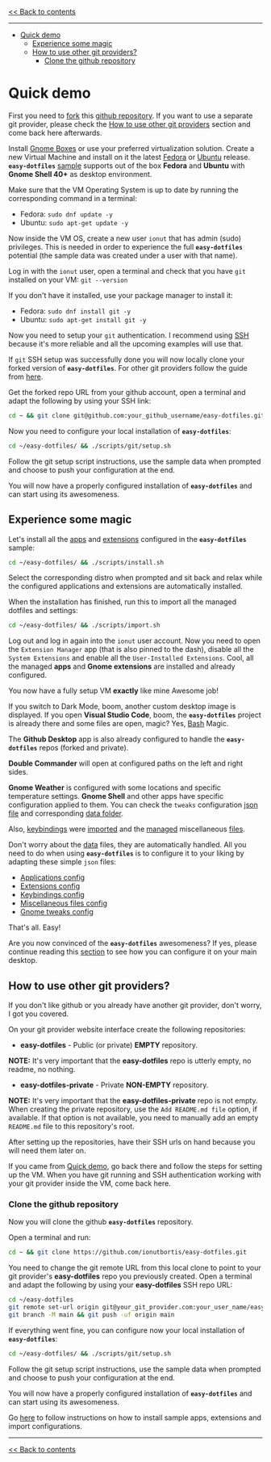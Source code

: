 <!-- start header -->

[<< Back to contents][contents doc url]

---

<!-- end header -->

<!-- start TOC -->

- [Quick demo](#quick-demo)
  - [Experience some magic](#experience-some-magic)
  - [How to use other git providers?](#how-to-use-other-git-providers)
    - [Clone the github repository](#clone-the-github-repository)

<!-- end TOC -->

# Quick demo

First you need to [fork](https://docs.github.com/en/get-started/quickstart/fork-a-repo) this [github repository](https://github.com/ionutbortis/easy-dotfiles). If you want to use a separate git provider, please check the [How to use other git providers](#how-to-use-other-git-providers) section and come back here afterwards.

Install [Gnome Boxes](https://flathub.org/apps/details/org.gnome.Boxes) or use your preferred virtualization solution. Create a new Virtual Machine and install on it the latest [Fedora](https://getfedora.org/en/workstation/download/) or [Ubuntu](https://ubuntu.com/download) release. **`easy-dotfiles`** [sample][sample folder] supports out of the box **Fedora** and **Ubuntu** with **Gnome Shell 40+** as desktop environment.

Make sure that the VM Operating System is up to date by running the corresponding command in a terminal:

- Fedora: `sudo dnf update -y`
- Ubuntu: `sudo apt-get update -y`

Now inside the VM OS, create a new user `ionut` that has admin (sudo) privileges. This is needed in order to experience the full **`easy-dotfiles`** potential (the sample data was created under a user with that name).

Log in with the `ionut` user, open a terminal and check that you have `git` installed on your VM: `git --version`

If you don't have it installed, use your package manager to install it:

- Fedora: `sudo dnf install git -y`
- Ubuntu: `sudo apt-get install git -y`

Now you need to setup your `git` authentication. I recommend using [SSH](https://docs.github.com/en/authentication/connecting-to-github-with-ssh) because it's more reliable and all the upcoming examples will use that.

If `git` SSH setup was successfully done you will now locally clone your forked version of **`easy-dotfiles`**. For other git providers follow the guide from [here](#clone-the-github-repository).

Get the forked repo URL from your github account, open a terminal and adapt the following by using your SSH link:

```sh
cd ~ && git clone git@github.com:your_github_username/easy-dotfiles.git
```

Now you need to configure your local installation of **`easy-dotfiles`**:

```sh
cd ~/easy-dotfiles/ && ./scripts/git/setup.sh
```

Follow the git setup script instructions, use the sample data when prompted and choose to push your configuration at the end.

You will now have a properly configured installation of **`easy-dotfiles`** and can start using its awesomeness.

## Experience some magic

Let's install all the [apps][apps config json] and [extensions][extensions config json] configured in the **`easy-dotfiles`** sample:

```sh
cd ~/easy-dotfiles/ && ./scripts/install.sh
```

Select the corresponding distro when prompted and sit back and relax  while the configured applications and extensions are automatically installed.

When the installation has finished, run this to import all the managed dotfiles and settings:

```sh
cd ~/easy-dotfiles/ && ./scripts/import.sh
```

Log out and log in again into the `ionut` user account. Now you need to open the `Extension Manager` app (that is also pinned to the dash), disable all the `System Extensions` and enable all the `User-Installed Extensions`. Cool, all the managed **apps** and **Gnome extensions** are installed and already configured.

You now have a fully setup VM **exactly** like mine  Awesome job!

If you switch to Dark Mode, boom, another custom desktop image is displayed. If you open **Visual Studio Code**, boom, the **`easy-dotfiles`** project is already there and some files are open, magic? Yes, [Bash](<https://en.wikipedia.org/wiki/Bash_(Unix_shell)>) Magic.

The **Github Desktop** app is also already configured to handle the **`easy-dotfiles`** repos (forked and private).

**Double Commander** will open at configured paths on the left and right sides.

**Gnome Weather** is configured with some locations and specific temperature settings. **Gnome Shell** and other apps have specific configuration applied to them. You can check the `tweaks` configuration [json file][tweaks config json] and corresponding [data folder][tweaks data folder].

Also, [keybindings][keybindings config json] were [imported][keybindings data folder] and the [managed][misc config json] miscellaneous [files][misc data folder].

Don't worry about the [data][sample data folder] files, they are automatically handled. All you need to do when using **`easy-dotfiles`** is to configure it to your liking by adapting these simple `json` files:

- [Applications config][apps config json]
- [Extensions config][extensions config json]
- [Keybindings config][keybindings config json]
- [Miscellaneous files config][misc config json]
- [Gnome tweaks config][tweaks config json]

That's all. Easy!

Are you now convinced of the **`easy-dotfiles`** awesomeness?  If yes, please continue reading this [section][main desktop setup doc url] to see how you can configure it on your main desktop.

## How to use other git providers?

If you don't like github or you already have another git provider, don't worry, I got you covered.

On your git provider website interface create the following repositories:

- **easy-dotfiles** - Public (or private) **EMPTY** repository.

**NOTE:** It's very important that the **easy-dotfiles** repo is utterly empty, no readme, no nothing.

- **easy-dotfiles-private** - Private **NON-EMPTY** repository.

**NOTE:** It's very important that the **easy-dotfiles-private** repo is not empty. When creating the private repository, use the `Add README.md file` option, if available. If that option is not available, you need to manually add an empty `README.md` file to this repository's root.

After setting up the repositories, have their SSH urls on hand because you will need them later on.

If you came from [Quick demo](#quick-demo), go back there and follow the steps for setting up the VM. When you have git running and SSH authentication working with your git provider inside the VM, come back here.

### Clone the github repository

Now you will clone the github **`easy-dotfiles`** repository.

Open a terminal and run:

```sh
cd ~ && git clone https://github.com/ionutbortis/easy-dotfiles.git
```

You need to change the git remote URL from this local clone to point to your git provider's **easy-dotfiles** repo you previously created. Open a terminal and adapt the following by using your **easy-dotfiles** SSH repo URL:

```sh
cd ~/easy-dotfiles
git remote set-url origin git@your_git_provider.com:your_user_name/easy-dotfiles.git
git branch -M main && git push -uf origin main
```

If everything went fine, you can configure now your local installation of **`easy-dotfiles`**:

```sh
cd ~/easy-dotfiles/ && ./scripts/git/setup.sh
```

Follow the git setup script instructions, use the sample data when prompted and choose to push your configuration at the end.

You will now have a properly configured installation of **`easy-dotfiles`** and can start using its awesomeness.

Go [here](#experience-some-magic) to follow instructions on how to install sample apps, extensions and import configurations.

<!-- start footer -->

---

[<< Back to contents][contents doc url]

<!-- end footer -->

<!-- start links -->

[sample folder]:../../sample
[sample config folder]:../../sample/config
[sample data folder]:../../sample/data
[sample scripts folder]:../../sample/scripts
[sample common setup script]:../../sample/scripts/common/setup.sh
[apps config json]:../../sample/config/apps/config.json
[apps data folder]:../../sample/data/apps
[extensions config json]:../../sample/config/extensions/config.json
[extensions data folder]:../../sample/data/extensions
[keybindings config json]:../../sample/config/keybindings/config.json
[keybindings data folder]:../../sample/data/keybindings
[misc config json]:../../sample/config/misc/config.json
[misc data folder]:../../sample/data/misc
[tweaks config json]:../../sample/config/tweaks/config.json
[tweaks data folder]:../../sample/data/tweaks

<!-- -->

[main scripts]:../../scripts
[install script]:../../scripts/install.sh
[export script]:../../scripts/export.sh
[import script]:../../scripts/import.sh
[remove script]:../../scripts/remove.sh
[git setup script]:../../scripts/git/setup.sh
[git push script]:../../scripts/git/push.sh
[git pull script]:../../scripts/git/pull.sh
[git reset script]:../../scripts/git/reset.sh
[anacron setup script]:../../scripts/anacron/setup.sh
[common setup script]:../../scripts/common/setup.sh
[defaults script]:../../sample/scripts/defaults.sh
[jidea install script]:../../sample/scripts/apps/jidea-install.sh
[fedora setup script]:../../sample/scripts/fedora/setup.sh
[ubuntu setup script]:../../sample/scripts/ubuntu/setup.sh

<!-- -->

[contents doc url]:./README.md
[disclaimer doc url]:./disclaimer.md#disclaimer
[quick demo doc url]:./quick-demo.md#quick-demo
[main desktop setup doc url]:./main-desktop-setup.md#main-desktop-setup
[json configuration doc url]:./json-configuration.md#json-configuration
[shell scripts doc url]:./shell-scripts.md#shell-scripts
[common setup script doc url]:./shell-scripts.md#public-commonsetupsh-script
[private common setup script doc url]:./shell-scripts.md#private-commonsetupsh-script
[distro specific setup script doc url]:./shell-scripts.md#private-distro-specific-setupsh-script
[export script doc url]:./shell-scripts.md#exportsh
[import script doc url]:./shell-scripts.md#importsh
[install script doc url]:./shell-scripts.md#installsh
[git scripts doc url]:./shell-scripts.md#git-scripts
[distro setup scripts doc url]:./shell-scripts.md#private-distro-specific-setupsh-script
[anacron setup script doc url]:./shell-scripts.md#anacron-setup
[automatic actions doc url]:./automatic-actions.md#scheduling-automatic-actions
[tips and tricks doc url]:./tips-and-tricks.md#tips--tricks

<!-- end links -->
